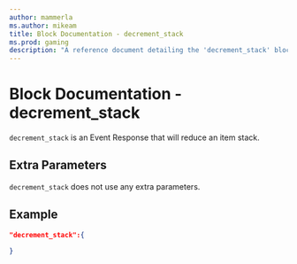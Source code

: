 ```yaml
---
author: mammerla
ms.author: mikeam
title: Block Documentation - decrement_stack
ms.prod: gaming
description: "A reference document detailing the 'decrement_stack' block event response"
---
```


# Block Documentation - decrement_stack

`decrement_stack` is an Event Response that will reduce an item stack.

## Extra Parameters

`decrement_stack` does not use any extra parameters.

## Example

```json
"decrement_stack":{

}
```
